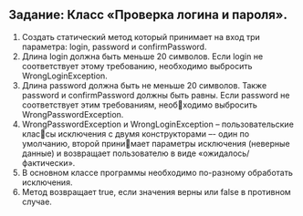 ## Задание: Класс «Проверка логина и пароля».
1. Создать статический метод который принимает на вход три параметра: login,
   password и confirmPassword.
2. Длина login должна быть меньше 20 символов. Если login не соответствует
   этому требованию, необходимо выбросить WrongLoginException.
3. Длина password должна быть не меньше 20 символов. Также password и confirmPassword
   должны быть равны. Если password не соответствует этим требованиям, необходимо выбросить WrongPasswordException.
4. WrongPasswordException и WrongLoginException – пользовательские классы исключения с двумя конструкторами –- один по умолчанию, второй принимает параметры исключения (неверные данные) и возвращает пользователю в
   виде «ожидалось/фактически».
5. В основном классе программы необходимо по-разному обработать исключения.
6. Метод возвращает true, если значения верны или false в противном случае.